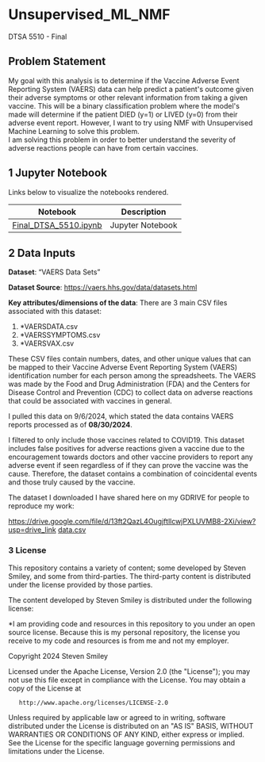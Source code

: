 # Unsupervised_ML_NMF
DTSA 5510 - Final
## Problem Statement
My goal with this analysis is to determine if the Vaccine Adverse Event Reporting System (VAERS) data can help predict a patient's outcome given their adverse symptoms or other relevant information from taking a given vaccine.  This will be a binary classification problem where the model's made will determine if the patient DIED (y=1) or LIVED (y=0) from their adverse event report.  However, I want to try using NMF with Unsupervised Machine Learning to solve this problem.  
I am solving this problem in order to better understand the severity of adverse reactions people can have from certain vaccines.

## 1 Jupyter Notebook<a class="anchor" id="1"></a>
Links below to visualize the notebooks rendered.

| Notebook | Description |
|--------------------------------------------------------------------------------------------------------------|-------------------------------------------------------------------------------------------------------------------------------------------------------------------|
| [Final_DTSA_5510.ipynb](https://nbviewer.org/github/stevensmiley1989/Unsupervised_ML_NMF/blob/main/Final_DTSA_5510.ipynb) | Jupyter Notebook|


## 2 Data Inputs <a class="anchor" id="2"></a>
**Dataset**: “VAERS Data Sets”

**Dataset Source**: https://vaers.hhs.gov/data/datasets.html

**Key attributes/dimensions of the data**: 
There are 3 main CSV files associated with this dataset:
1)	*VAERSDATA.csv 
2)	*VAERSSYMPTOMS.csv
3)	*VAERSVAX.csv

These CSV files contain numbers, dates, and other unique values that can be mapped to their Vaccine Adverse Event Reporting System (VAERS) identification number for each person among the spreadsheets.  The VAERS was made by the Food and Drug Administration (FDA) and the Centers for Disease Control and Prevention (CDC) to collect data on adverse reactions that could be associated with vaccines in general.  

I pulled this data on 9/6/2024, which stated the data contains VAERS reports processed as of **08/30/2024**.

I filtered to only include those vaccines related to COVID19.  This dataset includes false positives for adverse reactions given a vaccine due to the encouragement towards doctors and other vaccine providers to report any adverse event if seen regardless of if they can prove the vaccine was the cause.  Therefore, the dataset contains a combination of coincidental events and those truly caused by the vaccine.  

The dataset I downloaded I have shared here on my GDRIVE for people to reproduce my work: 

https://drive.google.com/file/d/13ft2QazL4OugjftllcwjPXLUVMB8-2Xi/view?usp=drive_link
[data.csv](https://github.com/stevensmiley1989/BreastCancer/blob/master/Inputs/data.csv)



### 3 License <a class="anchor" id="6"></a>

This repository contains a variety of content; some developed by Steven Smiley, and some from third-parties.  The third-party content is distributed under the license provided by those parties.

The content developed by Steven Smiley is distributed under the following license:

*I am providing code and resources in this repository to you under an open source license.  Because this is my personal repository, the license you receive to my code and resources is from me and not my employer. 

   Copyright 2024 Steven Smiley

   Licensed under the Apache License, Version 2.0 (the "License");
   you may not use this file except in compliance with the License.
   You may obtain a copy of the License at

       http://www.apache.org/licenses/LICENSE-2.0

   Unless required by applicable law or agreed to in writing, software
   distributed under the License is distributed on an "AS IS" BASIS,
   WITHOUT WARRANTIES OR CONDITIONS OF ANY KIND, either express or implied.
   See the License for the specific language governing permissions and
   limitations under the License.
   
